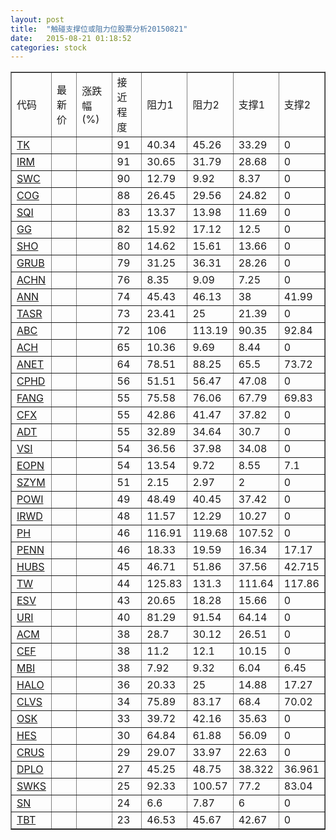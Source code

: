 ```yaml
---
layout: post
title:  "触碰支撑位或阻力位股票分析20150821"
date:   2015-08-21 01:18:52
categories: stock
---
```

<script type="text/javascript">
var stockList = []
stockList.push('gb_tk');
stockList.push('gb_irm');
stockList.push('gb_swc');
stockList.push('gb_cog');
stockList.push('gb_sqi');
stockList.push('gb_gg');
stockList.push('gb_sho');
stockList.push('gb_grub');
stockList.push('gb_achn');
stockList.push('gb_ann');
stockList.push('gb_tasr');
stockList.push('gb_abc');
stockList.push('gb_ach');
stockList.push('gb_anet');
stockList.push('gb_cphd');
stockList.push('gb_fang');
stockList.push('gb_cfx');
stockList.push('gb_adt');
stockList.push('gb_vsi');
stockList.push('gb_eopn');
stockList.push('gb_szym');
stockList.push('gb_powi');
stockList.push('gb_irwd');
stockList.push('gb_ph');
stockList.push('gb_penn');
stockList.push('gb_hubs');
stockList.push('gb_tw');
stockList.push('gb_esv');
stockList.push('gb_uri');
stockList.push('gb_acm');
stockList.push('gb_cef');
stockList.push('gb_mbi');
stockList.push('gb_halo');
stockList.push('gb_clvs');
stockList.push('gb_osk');
stockList.push('gb_hes');
stockList.push('gb_crus');
stockList.push('gb_dplo');
stockList.push('gb_swks');
stockList.push('gb_sn');
stockList.push('gb_tbt');
</script>
<table border="1">
 <tr>
 <td>代码</td>
 <td>最新价</td>
 <td>涨跌幅(%)</td>
 <td>接近程度</td>
 <td>阻力1</td>
 <td>阻力2</td>
 <td>支撑1</td>
 <td>支撑2</td>
</tr>
  <tr id="tk" class="green">
  <td><a href="http://stock.finance.sina.com.cn/usstock/quotes/TK.html" target="_blank">TK</a></td><td></td><td></td><td>91</td><td>40.34</td><td>45.26</td><td>33.29</td><td>0</td></tr>
  <tr id="irm" class="red">
  <td><a href="http://stock.finance.sina.com.cn/usstock/quotes/IRM.html" target="_blank">IRM</a></td><td></td><td></td><td>91</td><td>30.65</td><td>31.79</td><td>28.68</td><td>0</td></tr>
  <tr id="swc" class="red">
  <td><a href="http://stock.finance.sina.com.cn/usstock/quotes/SWC.html" target="_blank">SWC</a></td><td></td><td></td><td>90</td><td>12.79</td><td>9.92</td><td>8.37</td><td>0</td></tr>
  <tr id="cog" class="green">
  <td><a href="http://stock.finance.sina.com.cn/usstock/quotes/COG.html" target="_blank">COG</a></td><td></td><td></td><td>88</td><td>26.45</td><td>29.56</td><td>24.82</td><td>0</td></tr>
  <tr id="sqi" class="green">
  <td><a href="http://stock.finance.sina.com.cn/usstock/quotes/SQI.html" target="_blank">SQI</a></td><td></td><td></td><td>83</td><td>13.37</td><td>13.98</td><td>11.69</td><td>0</td></tr>
  <tr id="gg" class="red">
  <td><a href="http://stock.finance.sina.com.cn/usstock/quotes/GG.html" target="_blank">GG</a></td><td></td><td></td><td>82</td><td>15.92</td><td>17.12</td><td>12.5</td><td>0</td></tr>
  <tr id="sho" class="red">
  <td><a href="http://stock.finance.sina.com.cn/usstock/quotes/SHO.html" target="_blank">SHO</a></td><td></td><td></td><td>80</td><td>14.62</td><td>15.61</td><td>13.66</td><td>0</td></tr>
  <tr id="grub" class="green">
  <td><a href="http://stock.finance.sina.com.cn/usstock/quotes/GRUB.html" target="_blank">GRUB</a></td><td></td><td></td><td>79</td><td>31.25</td><td>36.31</td><td>28.26</td><td>0</td></tr>
  <tr id="achn" class="red">
  <td><a href="http://stock.finance.sina.com.cn/usstock/quotes/ACHN.html" target="_blank">ACHN</a></td><td></td><td></td><td>76</td><td>8.35</td><td>9.09</td><td>7.25</td><td>0</td></tr>
  <tr id="ann" class="red">
  <td><a href="http://stock.finance.sina.com.cn/usstock/quotes/ANN.html" target="_blank">ANN</a></td><td></td><td></td><td>74</td><td>45.43</td><td>46.13</td><td>38</td><td>41.99</td></tr>
  <tr id="tasr" class="green">
  <td><a href="http://stock.finance.sina.com.cn/usstock/quotes/TASR.html" target="_blank">TASR</a></td><td></td><td></td><td>73</td><td>23.41</td><td>25</td><td>21.39</td><td>0</td></tr>
  <tr id="abc" class="red">
  <td><a href="http://stock.finance.sina.com.cn/usstock/quotes/ABC.html" target="_blank">ABC</a></td><td></td><td></td><td>72</td><td>106</td><td>113.19</td><td>90.35</td><td>92.84</td></tr>
  <tr id="ach" class="green">
  <td><a href="http://stock.finance.sina.com.cn/usstock/quotes/ACH.html" target="_blank">ACH</a></td><td></td><td></td><td>65</td><td>10.36</td><td>9.69</td><td>8.44</td><td>0</td></tr>
  <tr id="anet" class="green">
  <td><a href="http://stock.finance.sina.com.cn/usstock/quotes/ANET.html" target="_blank">ANET</a></td><td></td><td></td><td>64</td><td>78.51</td><td>88.25</td><td>65.5</td><td>73.72</td></tr>
  <tr id="cphd" class="green">
  <td><a href="http://stock.finance.sina.com.cn/usstock/quotes/CPHD.html" target="_blank">CPHD</a></td><td></td><td></td><td>56</td><td>51.51</td><td>56.47</td><td>47.08</td><td>0</td></tr>
  <tr id="fang" class="green">
  <td><a href="http://stock.finance.sina.com.cn/usstock/quotes/FANG.html" target="_blank">FANG</a></td><td></td><td></td><td>55</td><td>75.58</td><td>76.06</td><td>67.79</td><td>69.83</td></tr>
  <tr id="cfx" class="green">
  <td><a href="http://stock.finance.sina.com.cn/usstock/quotes/CFX.html" target="_blank">CFX</a></td><td></td><td></td><td>55</td><td>42.86</td><td>41.47</td><td>37.82</td><td>0</td></tr>
  <tr id="adt" class="red">
  <td><a href="http://stock.finance.sina.com.cn/usstock/quotes/ADT.html" target="_blank">ADT</a></td><td></td><td></td><td>55</td><td>32.89</td><td>34.64</td><td>30.7</td><td>0</td></tr>
  <tr id="vsi" class="red">
  <td><a href="http://stock.finance.sina.com.cn/usstock/quotes/VSI.html" target="_blank">VSI</a></td><td></td><td></td><td>54</td><td>36.56</td><td>37.98</td><td>34.08</td><td>0</td></tr>
  <tr id="eopn" class="green">
  <td><a href="http://stock.finance.sina.com.cn/usstock/quotes/EOPN.html" target="_blank">EOPN</a></td><td></td><td></td><td>54</td><td>13.54</td><td>9.72</td><td>8.55</td><td>7.1</td></tr>
  <tr id="szym" class="green">
  <td><a href="http://stock.finance.sina.com.cn/usstock/quotes/SZYM.html" target="_blank">SZYM</a></td><td></td><td></td><td>51</td><td>2.15</td><td>2.97</td><td>2</td><td>0</td></tr>
  <tr id="powi" class="green">
  <td><a href="http://stock.finance.sina.com.cn/usstock/quotes/POWI.html" target="_blank">POWI</a></td><td></td><td></td><td>49</td><td>48.49</td><td>40.45</td><td>37.42</td><td>0</td></tr>
  <tr id="irwd" class="red">
  <td><a href="http://stock.finance.sina.com.cn/usstock/quotes/IRWD.html" target="_blank">IRWD</a></td><td></td><td></td><td>48</td><td>11.57</td><td>12.29</td><td>10.27</td><td>0</td></tr>
  <tr id="ph" class="green">
  <td><a href="http://stock.finance.sina.com.cn/usstock/quotes/PH.html" target="_blank">PH</a></td><td></td><td></td><td>46</td><td>116.91</td><td>119.68</td><td>107.52</td><td>0</td></tr>
  <tr id="penn" class="red">
  <td><a href="http://stock.finance.sina.com.cn/usstock/quotes/PENN.html" target="_blank">PENN</a></td><td></td><td></td><td>46</td><td>18.33</td><td>19.59</td><td>16.34</td><td>17.17</td></tr>
  <tr id="hubs" class="red">
  <td><a href="http://stock.finance.sina.com.cn/usstock/quotes/HUBS.html" target="_blank">HUBS</a></td><td></td><td></td><td>45</td><td>46.71</td><td>51.86</td><td>37.56</td><td>42.715</td></tr>
  <tr id="tw" class="red">
  <td><a href="http://stock.finance.sina.com.cn/usstock/quotes/TW.html" target="_blank">TW</a></td><td></td><td></td><td>44</td><td>125.83</td><td>131.3</td><td>111.64</td><td>117.86</td></tr>
  <tr id="esv" class="green">
  <td><a href="http://stock.finance.sina.com.cn/usstock/quotes/ESV.html" target="_blank">ESV</a></td><td></td><td></td><td>43</td><td>20.65</td><td>18.28</td><td>15.66</td><td>0</td></tr>
  <tr id="uri" class="green">
  <td><a href="http://stock.finance.sina.com.cn/usstock/quotes/URI.html" target="_blank">URI</a></td><td></td><td></td><td>40</td><td>81.29</td><td>91.54</td><td>64.14</td><td>0</td></tr>
  <tr id="acm" class="red">
  <td><a href="http://stock.finance.sina.com.cn/usstock/quotes/ACM.html" target="_blank">ACM</a></td><td></td><td></td><td>38</td><td>28.7</td><td>30.12</td><td>26.51</td><td>0</td></tr>
  <tr id="cef" class="red">
  <td><a href="http://stock.finance.sina.com.cn/usstock/quotes/CEF.html" target="_blank">CEF</a></td><td></td><td></td><td>38</td><td>11.2</td><td>12.1</td><td>10.15</td><td>0</td></tr>
  <tr id="mbi" class="green">
  <td><a href="http://stock.finance.sina.com.cn/usstock/quotes/MBI.html" target="_blank">MBI</a></td><td></td><td></td><td>38</td><td>7.92</td><td>9.32</td><td>6.04</td><td>6.45</td></tr>
  <tr id="halo" class="green">
  <td><a href="http://stock.finance.sina.com.cn/usstock/quotes/HALO.html" target="_blank">HALO</a></td><td></td><td></td><td>36</td><td>20.33</td><td>25</td><td>14.88</td><td>17.27</td></tr>
  <tr id="clvs" class="red">
  <td><a href="http://stock.finance.sina.com.cn/usstock/quotes/CLVS.html" target="_blank">CLVS</a></td><td></td><td></td><td>34</td><td>75.89</td><td>83.17</td><td>68.4</td><td>70.02</td></tr>
  <tr id="osk" class="red">
  <td><a href="http://stock.finance.sina.com.cn/usstock/quotes/OSK.html" target="_blank">OSK</a></td><td></td><td></td><td>33</td><td>39.72</td><td>42.16</td><td>35.63</td><td>0</td></tr>
  <tr id="hes" class="green">
  <td><a href="http://stock.finance.sina.com.cn/usstock/quotes/HES.html" target="_blank">HES</a></td><td></td><td></td><td>30</td><td>64.84</td><td>61.88</td><td>56.09</td><td>0</td></tr>
  <tr id="crus" class="red">
  <td><a href="http://stock.finance.sina.com.cn/usstock/quotes/CRUS.html" target="_blank">CRUS</a></td><td></td><td></td><td>29</td><td>29.07</td><td>33.97</td><td>22.63</td><td>0</td></tr>
  <tr id="dplo" class="red">
  <td><a href="http://stock.finance.sina.com.cn/usstock/quotes/DPLO.html" target="_blank">DPLO</a></td><td></td><td></td><td>27</td><td>45.25</td><td>48.75</td><td>38.322</td><td>36.961</td></tr>
  <tr id="swks" class="green">
  <td><a href="http://stock.finance.sina.com.cn/usstock/quotes/SWKS.html" target="_blank">SWKS</a></td><td></td><td></td><td>25</td><td>92.33</td><td>100.57</td><td>77.2</td><td>83.04</td></tr>
  <tr id="sn" class="red">
  <td><a href="http://stock.finance.sina.com.cn/usstock/quotes/SN.html" target="_blank">SN</a></td><td></td><td></td><td>24</td><td>6.6</td><td>7.87</td><td>6</td><td>0</td></tr>
  <tr id="tbt" class="green">
  <td><a href="http://stock.finance.sina.com.cn/usstock/quotes/TBT.html" target="_blank">TBT</a></td><td></td><td></td><td>23</td><td>46.53</td><td>45.67</td><td>42.67</td><td>0</td></tr>
</table>
